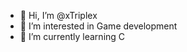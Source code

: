 - 👋 Hi, I’m @xTriplex
- 👀 I’m interested in Game development
- 🌱 I’m currently learning C
<!---
xTriplex/xTriplex is a ✨ special ✨ repository because its `README.md` (this file) appears on your GitHub profile.
You can click the Preview link to take a look at your changes.
--->
